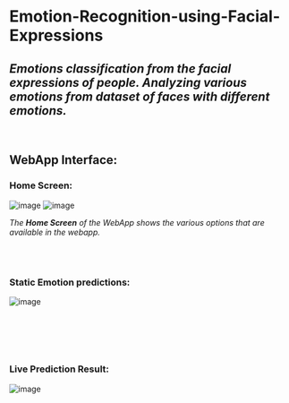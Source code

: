 # Emotion-Recognition-using-Facial-Expressions
## _Emotions classification from the facial expressions of people. Analyzing various emotions from dataset of faces with different emotions._
<br>

## WebApp Interface:

### Home Screen: 
![image](https://user-images.githubusercontent.com/70912643/144305876-1e2ca4a4-d373-4e5b-8a01-4eec064d5f68.png)
![image](https://user-images.githubusercontent.com/70912643/144306316-20595128-8faa-4955-8545-b570c7620588.png)

_The **Home Screen** of the WebApp shows the various options that are available in the webapp._

<br><br>
### Static Emotion predictions: 
![image](https://user-images.githubusercontent.com/70912643/144306237-57ec51e1-2531-4c94-8383-4944647bc58c.png)



<br><br>
-----------------------------------
### Live Prediction Result: 
![image](https://user-images.githubusercontent.com/70912643/144305673-67383965-b2b2-4a1b-802d-379fd7530280.png)

<!-- <img src="WebApp Interface/emo 1.1.png" width="425"/> <img src="WebApp Interface/emo 1.2.png" width="425"/> 
 -->
